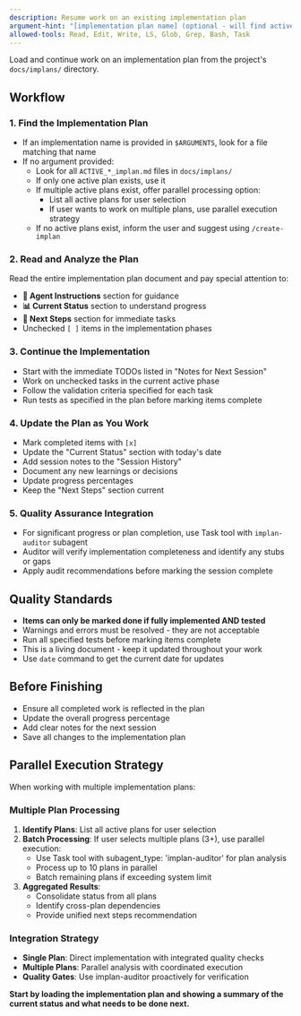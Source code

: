 ```yaml
---
description: Resume work on an existing implementation plan
argument-hint: "[implementation plan name] (optional - will find active plan if not specified)"
allowed-tools: Read, Edit, Write, LS, Glob, Grep, Bash, Task
---
```


Load and continue work on an implementation plan from the project's `docs/implans/` directory.

## Workflow

### 1. Find the Implementation Plan
- If an implementation name is provided in `$ARGUMENTS`, look for a file matching that name
- If no argument provided:
  - Look for all `ACTIVE_*_implan.md` files in `docs/implans/`
  - If only one active plan exists, use it
  - If multiple active plans exist, offer parallel processing option:
    - List all active plans for user selection
    - If user wants to work on multiple plans, use parallel execution strategy
  - If no active plans exist, inform the user and suggest using `/create-implan`

### 2. Read and Analyze the Plan
Read the entire implementation plan document and pay special attention to:
- **🤖 Agent Instructions** section for guidance
- **📊 Current Status** section to understand progress
- **🎯 Next Steps** section for immediate tasks
- Unchecked `[ ]` items in the implementation phases

### 3. Continue the Implementation
- Start with the immediate TODOs listed in "Notes for Next Session"
- Work on unchecked tasks in the current active phase
- Follow the validation criteria specified for each task
- Run tests as specified in the plan before marking items complete

### 4. Update the Plan as You Work
- Mark completed items with `[x]`
- Update the "Current Status" section with today's date
- Add session notes to the "Session History"
- Document any new learnings or decisions
- Update progress percentages
- Keep the "Next Steps" section current

### 5. Quality Assurance Integration
- For significant progress or plan completion, use Task tool with `implan-auditor` subagent
- Auditor will verify implementation completeness and identify any stubs or gaps
- Apply audit recommendations before marking the session complete

## Quality Standards

- **Items can only be marked done if fully implemented AND tested**
- Warnings and errors must be resolved - they are not acceptable
- Run all specified tests before marking items complete
- This is a living document - keep it updated throughout your work
- Use `date` command to get the current date for updates

## Before Finishing
- Ensure all completed work is reflected in the plan
- Update the overall progress percentage
- Add clear notes for the next session
- Save all changes to the implementation plan

## Parallel Execution Strategy

When working with multiple implementation plans:

### Multiple Plan Processing
1. **Identify Plans**: List all active plans for user selection
2. **Batch Processing**: If user selects multiple plans (3+), use parallel execution:
   - Use Task tool with subagent_type: 'implan-auditor' for plan analysis
   - Process up to 10 plans in parallel
   - Batch remaining plans if exceeding system limit
3. **Aggregated Results**: 
   - Consolidate status from all plans
   - Identify cross-plan dependencies
   - Provide unified next steps recommendation

### Integration Strategy
- **Single Plan**: Direct implementation with integrated quality checks
- **Multiple Plans**: Parallel analysis with coordinated execution
- **Quality Gates**: Use implan-auditor proactively for verification

**Start by loading the implementation plan and showing a summary of the current status and what needs to be done next.**